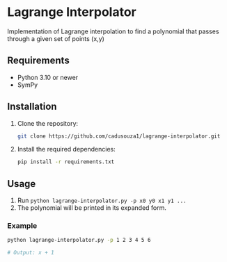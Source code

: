 # Lagrange Interpolator
Implementation of Lagrange interpolation to find a polynomial that passes
through a given set of points (x,y)

## Requirements

- Python 3.10 or newer
- SymPy

## Installation

1. Clone the repository:
   ```bash
   git clone https://github.com/cadusouza1/lagrange-interpolator.git
   ```
2. Install the required dependencies:
   ```bash
   pip install -r requirements.txt
   ```

## Usage

1. Run `python lagrange-interpolator.py -p x0 y0 x1 y1 ...`
2. The polynomial will be printed in its expanded form.

### Example

```bash
python lagrange-interpolator.py -p 1 2 3 4 5 6

# Output: x + 1
```
